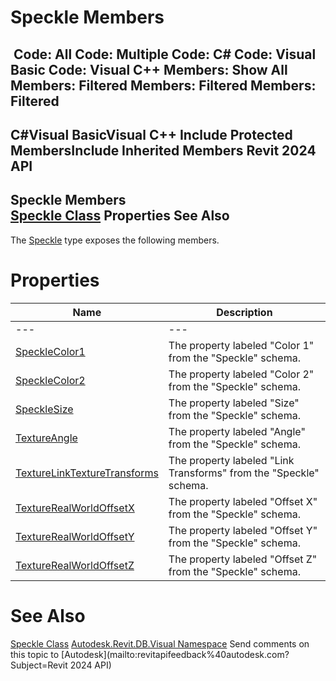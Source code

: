 # Speckle Members

﻿
 Code: All Code: Multiple Code: C# Code: Visual Basic Code: Visual C++  Members: Show All Members: Filtered Members: Filtered Members: Filtered   
---  
C#Visual BasicVisual C++
Include Protected MembersInclude Inherited Members
Revit 2024 API  
---  
Speckle Members  
[Speckle Class](7363bccc-b6cc-7061-5cfa-ce1be2e00b38.md "Speckle Class") Properties See Also  
---  
The [Speckle](7363bccc-b6cc-7061-5cfa-ce1be2e00b38.md "Speckle Class") type exposes the following members.
# Properties
| Name | Description |
| --- | --- |
| --- | --- | --- |
| [SpeckleColor1](52088399-e6dc-b12b-4ed3-844af990ac28.md "SpeckleColor1 Property") | The property labeled "Color 1" from the "Speckle" schema. |
| [SpeckleColor2](f06382a9-603d-2a57-c200-ef8a4de777cc.md "SpeckleColor2 Property") | The property labeled "Color 2" from the "Speckle" schema. |
| [SpeckleSize](776a43b9-befe-593c-c35f-42c54c13ee8e.md "SpeckleSize Property") | The property labeled "Size" from the "Speckle" schema. |
| [TextureAngle](597e6c10-5024-ee17-a0f6-d8796950bdbd.md "TextureAngle Property") | The property labeled "Angle" from the "Speckle" schema. |
| [TextureLinkTextureTransforms](af71ce35-09b8-4e14-8a01-065273b47b18.md "TextureLinkTextureTransforms Property") | The property labeled "Link Transforms" from the "Speckle" schema. |
| [TextureRealWorldOffsetX](18fa7fce-0524-e25b-3f73-5a13972c832e.md "TextureRealWorldOffsetX Property") | The property labeled "Offset X" from the "Speckle" schema. |
| [TextureRealWorldOffsetY](27aba2cd-0ea0-65da-7a63-c7d3a0496b76.md "TextureRealWorldOffsetY Property") | The property labeled "Offset Y" from the "Speckle" schema. |
| [TextureRealWorldOffsetZ](27aedd9d-91c5-e00d-9831-7fce2f34c095.md "TextureRealWorldOffsetZ Property") | The property labeled "Offset Z" from the "Speckle" schema. |

# See Also
[Speckle Class](7363bccc-b6cc-7061-5cfa-ce1be2e00b38.md "Speckle Class")
[Autodesk.Revit.DB.Visual Namespace](f5a10581-6ac2-be19-0e32-f87d05bc8b83.md "Autodesk.Revit.DB.Visual Namespace")
Send comments on this topic to [Autodesk](mailto:revitapifeedback%40autodesk.com?Subject=Revit 2024 API)
